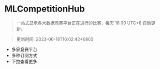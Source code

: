 # MLCompetitionHub

> 一站式显示各大数据竞赛平台正在进行的比赛，每天 16:00 UTC+8 自动更新。
  
> 更新时间: 2023-06-18T16:02:42+0800 

* 多家竞赛平台
* 多种订阅方式
* 下拉查看更多